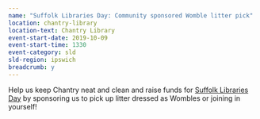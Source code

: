 ```yaml
---
name: "Suffolk Libraries Day: Community sponsored Womble litter pick"
location: chantry-library
location-text: Chantry Library
event-start-date: 2019-10-09
event-start-time: 1330
event-category: sld
sld-region: ipswich
breadcrumb: y
---
```


Help us keep Chantry neat and clean and raise funds for [Suffolk Libraries Day](/suffolk-libraries-day/) by sponsoring us to pick up litter dressed as Wombles or joining in yourself!
